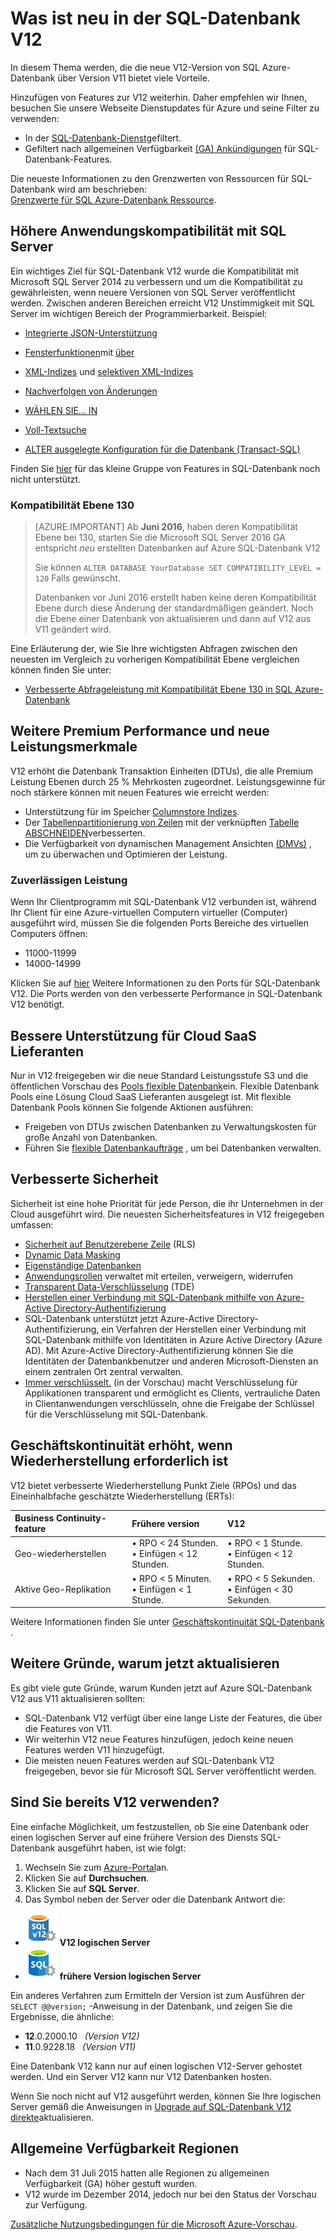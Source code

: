 <properties
    pageTitle="Neuigkeiten in SQL-Datenbank V12 | Microsoft Azure"
    description="Beschreibt, warum Business-Systemen, die Azure SQL-Datenbank in der Cloud verwenden, Dienstleistung durch ein Upgrade auf Version V12 jetzt."
    services="sql-database"
    documentationCenter=""
    authors="MightyPen"
    manager="jhubbard"
    editor=""/>


<tags
    ms.service="sql-database"
    ms.workload="data-management"
    ms.tgt_pltfrm="na"
    ms.devlang="na"
    ms.topic="article"
    ms.date="08/15/2016"
    ms.author="genemi"/>


# <a name="whats-new-in-sql-database-v12"></a>Was ist neu in der SQL-Datenbank V12


In diesem Thema werden, die die neue V12-Version von SQL Azure-Datenbank über Version V11 bietet viele Vorteile.


Hinzufügen von Features zur V12 weiterhin. Daher empfehlen wir Ihnen, besuchen Sie unsere Webseite Dienstupdates für Azure und seine Filter zu verwenden:


- In der [SQL-Datenbank-Dienst](https://azure.microsoft.com/updates/?service=sql-database)gefiltert.
- Gefiltert nach allgemeinen Verfügbarkeit [(GA) Ankündigungen](http://azure.microsoft.com/updates/?service=sql-database&update-type=general-availability) für SQL-Datenbank-Features.


Die neueste Informationen zu den Grenzwerten von Ressourcen für SQL-Datenbank wird am beschrieben:<br/>[Grenzwerte für SQL Azure-Datenbank Ressource](sql-database-resource-limits.md).


## <a name="increased-application-compatibility-with-sql-server"></a>Höhere Anwendungskompatibilität mit SQL Server


Ein wichtiges Ziel für SQL-Datenbank V12 wurde die Kompatibilität mit Microsoft SQL Server 2014 zu verbessern und um die Kompatibilität zu gewährleisten, wenn neuere Versionen von SQL Server veröffentlicht werden. Zwischen anderen Bereichen erreicht V12 Unstimmigkeit mit SQL Server im wichtigen Bereich der Programmierbarkeit. Beispiel:

- [Integrierte JSON-Unterstützung](https://msdn.microsoft.com/library/dn921897.aspx)

- [Fensterfunktionen](http://msdn.microsoft.com/library/ms189798.aspx)mit [über](http://msdn.microsoft.com/library/ms189461.aspx)

- [XML-Indizes](http://msdn.microsoft.com/library/bb934097.aspx) und [selektiven XML-Indizes](http://msdn.microsoft.com/library/jj670104.aspx)

- [Nachverfolgen von Änderungen](http://msdn.microsoft.com/library/bb933875.aspx)

- [WÄHLEN SIE... IN](http://msdn.microsoft.com/library/ms188029.aspx)

- [Voll-Textsuche](http://msdn.microsoft.com/library/ms142571.aspx)

- [ALTER ausgelegte Konfiguration für die Datenbank (Transact-SQL)](http://msdn.microsoft.com/library/mt629158.aspx)

Finden Sie [hier](sql-database-transact-sql-information.md) für das kleine Gruppe von Features in SQL-Datenbank noch nicht unterstützt.


### <a name="compatibility-level-130"></a>Kompatibilität Ebene 130


> [AZURE.IMPORTANT] Ab **Juni 2016**, haben deren Kompatibilität Ebene bei 130, starten Sie die Microsoft SQL Server 2016 GA entspricht *neu* erstellten Datenbanken auf Azure SQL-Datenbank V12
> 
> Sie können `ALTER DATABASE YourDatabase SET COMPATIBILITY_LEVEL = 120` Falls gewünscht.
> 
> Datenbanken vor Juni 2016 erstellt haben keine deren Kompatibilität Ebene durch diese Änderung der standardmäßigen geändert. Noch die Ebene einer Datenbank von aktualisieren und dann auf V12 aus V11 geändert wird.



Eine Erläuterung der, wie Sie Ihre wichtigsten Abfragen zwischen den neuesten im Vergleich zu vorherigen Kompatibilität Ebene vergleichen können finden Sie unter:

- [Verbesserte Abfrageleistung mit Kompatibilität Ebene 130 in SQL Azure-Datenbank](sql-database-compatibility-level-query-performance-130.md)



## <a name="more-premium-performance-new-performance-levels"></a>Weitere Premium Performance und neue Leistungsmerkmale


V12 erhöht die Datenbank Transaktion Einheiten (DTUs), die alle Premium Leistung Ebenen durch 25 % Mehrkosten zugeordnet. Leistungsgewinne für noch stärkere können mit neuen Features wie erreicht werden:


- Unterstützung für im Speicher [Columnstore Indizes](http://msdn.microsoft.com/library/gg492153.aspx).
- Der [Tabellenpartitionierung von Zeilen](http://msdn.microsoft.com/library/ms187802.aspx) mit der verknüpften [Tabelle ABSCHNEIDEN](http://msdn.microsoft.com/library/ms177570.aspx)verbesserten.
- Die Verfügbarkeit von dynamischen Management Ansichten [(DMVs)](http://msdn.microsoft.com/library/ms188754.aspx) , um zu überwachen und Optimieren der Leistung.


### <a name="reliable-performance"></a>Zuverlässigen Leistung


Wenn Ihr Clientprogramm mit SQL-Datenbank V12 verbunden ist, während Ihr Client für eine Azure-virtuellen Computern virtueller (Computer) ausgeführt wird, müssen Sie die folgenden Ports Bereiche des virtuellen Computers öffnen:

- 11000-11999
- 14000-14999


Klicken Sie auf [hier](sql-database-develop-direct-route-ports-adonet-v12.md) Weitere Informationen zu den Ports für SQL-Datenbank V12. Die Ports werden von den verbesserte Performance in SQL-Datenbank V12 benötigt.


## <a name="better-support-for-cloud-saas-vendors"></a>Bessere Unterstützung für Cloud SaaS Lieferanten


Nur in V12 freigegeben wir die neue Standard Leistungsstufe S3 und die öffentlichen Vorschau des [Pools flexible Datenbank](sql-database-elastic-pool.md)ein. Flexible Datenbank Pools eine Lösung Cloud SaaS Lieferanten ausgelegt ist.  Mit flexible Datenbank Pools können Sie folgende Aktionen ausführen:


- Freigeben von DTUs zwischen Datenbanken zu Verwaltungskosten für große Anzahl von Datenbanken.
- Führen Sie [flexible Datenbankaufträge](sql-database-elastic-jobs-overview.md) , um bei Datenbanken verwalten.


## <a name="security-enhancements"></a>Verbesserte Sicherheit


Sicherheit ist eine hohe Priorität für jede Person, die ihr Unternehmen in der Cloud ausgeführt wird. Die neuesten Sicherheitsfeatures in V12 freigegeben umfassen:


- [Sicherheit auf Benutzerebene Zeile](http://msdn.microsoft.com/library/dn765131.aspx) (RLS)
- [Dynamic Data Masking](sql-database-dynamic-data-masking-get-started.md)
- [Eigenständige Datenbanken](http://msdn.microsoft.com/library/ff929188.aspx)
- [Anwendungsrollen](http://msdn.microsoft.com/library/ms190998.aspx) verwaltet mit erteilen, verweigern, widerrufen
- [Transparent Data-Verschlüsselung](http://msdn.microsoft.com/library/0bf7e8ff-1416-4923-9c4c-49341e208c62.aspx) (TDE)
- [Herstellen einer Verbindung mit SQL-Datenbank mithilfe von Azure-Active Directory-Authentifizierung](sql-database-aad-authentication.md)
 - SQL-Datenbank unterstützt jetzt Azure-Active Directory-Authentifizierung, ein Verfahren der Herstellen einer Verbindung mit SQL-Datenbank mithilfe von Identitäten in Azure Active Directory (Azure AD). Mit Azure-Active Directory-Authentifizierung können Sie die Identitäten der Datenbankbenutzer und anderen Microsoft-Diensten an einem zentralen Ort zentral verwalten.
- [Immer verschlüsselt.](https://msdn.microsoft.com/library/mt163865.aspx) (in der Vorschau) macht Verschlüsselung für Applikationen transparent und ermöglicht es Clients, vertrauliche Daten in Clientanwendungen verschlüsseln, ohne die Freigabe der Schlüssel für die Verschlüsselung mit SQL-Datenbank.


## <a name="increased-business-continuity-when-recovery-is-needed"></a>Geschäftskontinuität erhöht, wenn Wiederherstellung erforderlich ist


V12 bietet verbesserte Wiederherstellung Punkt Ziele (RPOs) und das Eineinhalbfache geschätzte Wiederherstellung (ERTs):


| Business Continuity-feature | Frühere version | V12 |
| :-- | :-- | :-- |
| Geo-wiederherstellen | • RPO < 24 Stunden.<br/>• Einfügen < 12 Stunden. | • RPO < 1 Stunde.<br/>• Einfügen < 12 Stunden. |
| Aktive Geo-Replikation | • RPO < 5 Minuten.<br/>• Einfügen < 1 Stunde. | • RPO < 5 Sekunden.<br/>• Einfügen < 30 Sekunden. |


Weitere Informationen finden Sie unter [Geschäftskontinuität SQL-Datenbank](sql-database-business-continuity.md) .


## <a name="more-reasons-to-upgrade-now"></a>Weitere Gründe, warum jetzt aktualisieren


Es gibt viele gute Gründe, warum Kunden jetzt auf Azure SQL-Datenbank V12 aus V11 aktualisieren sollten:


- SQL-Datenbank V12 verfügt über eine lange Liste der Features, die über die Features von V11.
- Wir weiterhin V12 neue Features hinzufügen, jedoch keine neuen Features werden V11 hinzugefügt.
- Die meisten neuen Features werden auf SQL-Datenbank V12 freigegeben, bevor sie für Microsoft SQL Server veröffentlicht werden.


## <a name="are-you-using-v12-already"></a>Sind Sie bereits V12 verwenden?


Eine einfache Möglichkeit, um festzustellen, ob Sie eine Datenbank oder einen logischen Server auf eine frühere Version des Diensts SQL-Datenbank ausgeführt haben, ist wie folgt:


1. Wechseln Sie zum [Azure-Portal](https://portal.azure.com/)an.
2. Klicken Sie auf **Durchsuchen**.
3. Klicken Sie auf **SQL Server**.
4. Das Symbol neben der Server oder die Datenbank Antwort die:
 - ![Symbol für einen Server v12](./media/sql-database-v12-whats-new/v12_icon.png) **V12 logischen Server**
 - ![Symbol für frühere Version Server](./media/sql-database-v12-whats-new/earlier_icon.png) **frühere Version logischen Server**


Ein anderes Verfahren zum Ermitteln der Version ist zum Ausführen der `SELECT @@version;` -Anweisung in der Datenbank, und zeigen Sie die Ergebnisse, die ähnliche:


- **12**.0.2000.10 &nbsp; *(Version V12)*
- **11**.0.9228.18 &nbsp; *(Version V11)*


Eine Datenbank V12 kann nur auf einen logischen V12-Server gehostet werden. Und ein Server V12 kann nur V12 Datenbanken hosten.


Wenn Sie noch nicht auf V12 ausgeführt werden, können Sie Ihre logischen Server gemäß die Anweisungen in [Upgrade auf SQL-Datenbank V12 direkte](sql-database-v12-plan-prepare-upgrade.md)aktualisieren.


## <a name="a-namev12azuresqldbpreviewgatablea-general-availability-regions"></a><a name="V12AzureSqlDbPreviewGaTable"></a>Allgemeine Verfügbarkeit Regionen


- Nach dem 31 Juli 2015 hatten alle Regionen zu allgemeinen Verfügbarkeit (GA) höher gestuft wurden.
- V12 wurde im Dezember 2014, jedoch nur bei den Status der Vorschau zur Verfügung.

[Zusätzliche Nutzungsbedingungen für die Microsoft Azure-Vorschau](https://azure.microsoft.com/support/legal/preview-supplemental-terms/).
